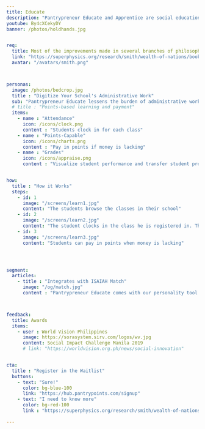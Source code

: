 ```yaml
---
title: Educate
description: "Pantrypreneur Educate and Apprentice are social education systems derived from Adam Smith's educational reform proposal in the Wealth of Nations"
youtube: By4cXCekyDY
banner: /photos/holdhands.jpg


req:
  title: Most of the improvements made in several branches of philosophy were not made in universities.. For a long time, several of those universities chose to remain the sanctuaries for exploded systems and obsolete prejudices.. In general, the richest and best endowed universities were the slowest in adopting those improvements.
  link: "https://superphysics.org/research/smith/wealth-of-nations/book-5/chapter-1/part-3zd"
  avatar: "/avatars/smith.png"



personas:
  image: /photos/bedcrop.jpg
  title : "Digitize Your School's Administrative Work"
  sub: "Pantrypreneur Educate lessens the burden of administrative work so you can focus on teaching"
  # title : "Points-based learning and payment"
  items:
    - name : "Attendance"
      icon: /icons/clock.png
      content : "Students clock in for each class"
    - name : "Points-Capable"      
      icon: /icons/charts.png
      content : "Pay in points if money is lacking"      
    - name : "Grades"
      icon: /icons/appraise.png
      content : "Visualize student performance and transfer student profiles between schools" 


how:
  title : "How it Works"
  steps:
    - id: 1
      image: "/screens/learn1.jpg"
      content: "The students browse the classes in their school"
    - id: 2
      image: "/screens/learn2.jpg"
      content: "The student clocks in the class he is registered in. The teacher can enter test scores to visualize the performance of each student"
    - id: 3
      image: "/screens/learn3.jpg"
      content: "Students can pay in points when money is lacking"




segment:
  articles:
    - title : "Integrates with ISAIAH Match"
      image: "/og/match.jpg"
      content : "Pantrypreneur Educate comes with our personality tool called ISAIAH Match to match students with the proper teachers or lessons."



feedback:
  title: Awards
  items:
    - user : World Vision Philippines
      image: https://sorasystem.sirv.com/logos/wv.jpg
      content: Social Impact Challenge Manila 2019
      # link: "https://worldvision.org.ph/news/social-innovation"


cta:
  title : "Register in the Waitlist"
  buttons:
    - text: "Sure!"
      color: bg-blue-100
      link: "https://hub.pantrypoints.com/signup"
    - text: "I need to know more"
      color: bg-red-100    
      link : "https://superphysics.org/research/smith/wealth-of-nations/book-5/chapter-1/part-3zd"
  
---
```

